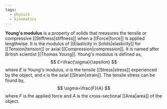 ```yaml
---
tags:
  - physics
  - kinematics
---
```

**Young's modulus** is a property of solids that measures the tensile or compressive [[Stiffness|stiffness]] when a [[Force|force]] is applied lengthwise. It is the modulus of [[Elasticity in Solids|elasticity]] for [[Tension|tension]] or axial [[Compression|compression]]. It is named after British scientist [[Thomas Young]].  Young's modulus is defined as,
$$
E=\frac{\sigma}{\epsilon}
$$
where $E$ is Young's modulus, $\sigma$ is the tensile [[Stress|stress]] experienced by the object, and $\epsilon$ is the axial [[Strain|strain]].  The tensile stress can be found by,
$$
\sigma=\frac{F}{A}
$$
where $F$ is the applied force and $A$ is the cross-sectional [[Area|area]] of the object.